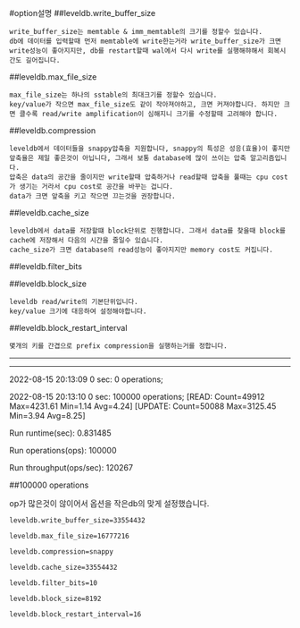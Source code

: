 #option설명
##leveldb.write_buffer_size

    write_buffer_size는 memtable & imm_memtable의 크기를 정할수 있습니다.
    db에 데이터를 입력할때 먼저 memtable에 write한는거라 write_buffer_size가 크면 write성능이 좋아지지만, db를 restart할때 wal에서 다시 write를 실행해햐해서 회복시간도 길어집니다.

##leveldb.max_file_size

    max_file_size는 하나의 sstable의 최대크기를 정할수 있습니다.
    key/value가 작으면 max_file_size도 같이 작아져야하고, 크면 커져야합니다. 하지만 크면 클수록 read/write amplification이 심해지니 크기를 수정할때 고려해야 합니다.

##leveldb.compression

    leveldb에서 데이터들을 snappy압축을 지원합니다, snappy의 특성은 성응(효율)이 좋지만 앞축율은 제일 좋은것이 아닙니다, 그래서 보통 database에 많이 쓰이는 압축 알고리즘입니다.
    압축은 data의 공간을 줄이지만 write할때 압축하거나 read할때 압축을 풀때는 cpu cost가 생기는 거라서 cpu cost로 공간을 바꾸는 겁니다.
    data가 크면 앞축을 키고 작으면 끄는것을 권장합니다.

##leveldb.cache_size

    leveldb에서 data를 저장할떄 block단위로 진행합니다. 그래서 data를 찾을때 block를  cache에 저장해서 다음의 시간을 줄일수 있습니다.
    cache_size가 크면 database의 read성능이 좋아지지만 memory cost도 커집니다.

##leveldb.filter_bits


##leveldb.block_size

    leveldb read/write의 기본단위입니다. 
    key/value 크기에 대응하여 설정해야합니다.

##leveldb.block_restart_interval

    몇개의 키를 간겹으로 prefix compression을 실행하는거를 정합니다.

- - -
- - -
2022-08-15 20:13:09 0 sec: 0 operations;

2022-08-15 20:13:10 0 sec: 100000 operations; [READ: Count=49912 Max=4231.61 Min=1.14 Avg=4.24] [UPDATE: Count=50088 Max=3125.45 Min=3.94 Avg=8.25]

Run runtime(sec): 0.831485

Run operations(ops): 100000

Run throughput(ops/sec): 120267


##100000 operations

op가 많은것이 않이어서 옵션을 작은db의 맞게 설정했습니다.

    leveldb.write_buffer_size=33554432

    leveldb.max_file_size=16777216

    leveldb.compression=snappy

    leveldb.cache_size=33554432

    leveldb.filter_bits=10

    leveldb.block_size=8192

    leveldb.block_restart_interval=16
